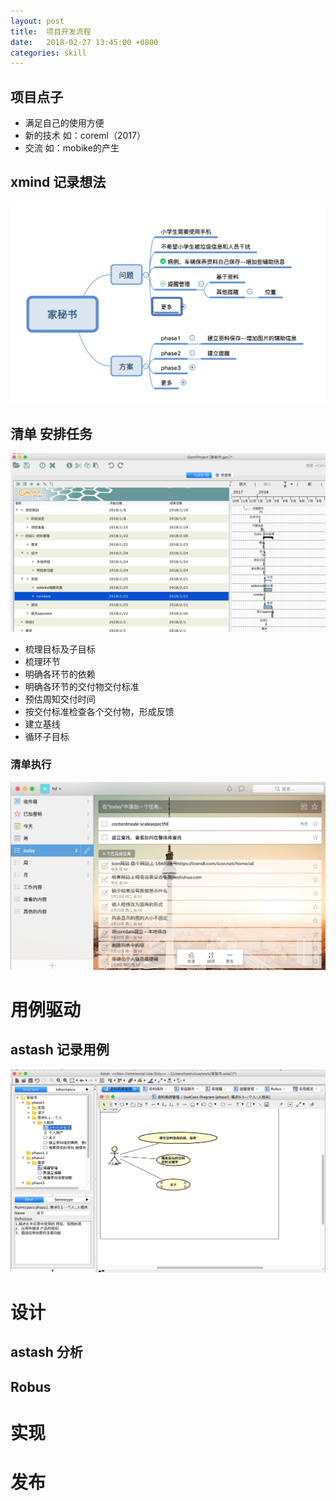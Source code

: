 ```yaml
---
layout: post
title:  项目开发流程
date:   2018-02-27 13:45:00 +0800
categories: skill
---
```


## 项目点子
+ 满足自己的使用方便
+ 新的技术 如：coreml（2017）
+ 交流 如：mobike的产生

## xmind 记录想法
![任务](/assets/images/xmind.png "记录想法")

## 清单 安排任务
![任务](/assets/images/ganttu.png "任务安排")

+ 梳理目标及子目标
+ 梳理环节
+ 明确各环节的依赖
+ 明确各环节的交付物交付标准
+ 预估周知交付时间
+ 按交付标准检查各个交付物，形成反馈
+ 建立基线
+ 循环子目标



### 清单执行
![任务](/assets/images/task.png "任务安排")

# 用例驱动

## astash 记录用例
![用例](/assets/images/usecase.png "用例图")


# 设计
## astash 分析

## Robus

# 实现


# 发布
